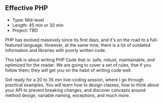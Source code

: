 ## Effective PHP

- Type: Mid-level
- Length: 45 min or 30 min
- Project: TBD

PHP has evolved massively since its first days, and it's on the road to a
full-featured language. However, at the same time, there is a lot of outdated information and libraries with poorly written code.

This talk is about writing PHP Code that is: safe, robust, maintainable, and optimized for the reader. We are going to cover a set of rules, that if you
follow them; they will get you on the habit of writing code well.

Get ready for a 20 to 35 min live-coding session, where I go through practical examples. You will learn how to design classes, how
to think about your API to prevent breaking changes, and discover concepts around method design, variable naming, exceptions, and much more.
